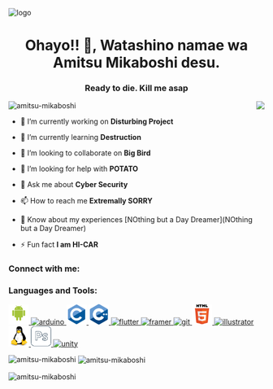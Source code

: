 ![logo](https://media.tenor.com/-SV9TjUGabMAAAAC/hacker-python.gif)

<h1 align="center">Ohayo!! 👋, Watashino namae wa Amitsu Mikaboshi desu.</h1>
<h3 align="center">Ready to die. Kill me asap</h3>
<img align = "right" src = "https://media.tenor.com/Pm4S40MGsIQAAAAM/hacker-hackerman.gif">

<p align="left"> <img src="https://komarev.com/ghpvc/?username=amitsu-mikaboshi&label=Profile%20views&color=0e75b6&style=flat" alt="amitsu-mikaboshi" /> </p>

- 🔭 I’m currently working on **Disturbing Project**

- 🌱 I’m currently learning **Destruction**

- 👯 I’m looking to collaborate on **Big Bird**

- 🤝 I’m looking for help with **POTATO**

- 💬 Ask me about **Cyber Security**

- 📫 How to reach me **Extremally SORRY**

- 📄 Know about my experiences [NOthing but a Day Dreamer](NOthing but a Day Dreamer)

- ⚡ Fun fact **I am HI-CAR**

<h3 align="left">Connect with me:</h3>
<p align="left">
</p>

<h3 align="left">Languages and Tools:</h3>
<p align="left"> <a href="https://developer.android.com" target="_blank" rel="noreferrer"> <img src="https://raw.githubusercontent.com/devicons/devicon/master/icons/android/android-original-wordmark.svg" alt="android" width="40" height="40"/> </a> <a href="https://www.arduino.cc/" target="_blank" rel="noreferrer"> <img src="https://cdn.worldvectorlogo.com/logos/arduino-1.svg" alt="arduino" width="40" height="40"/> </a> <a href="https://www.cprogramming.com/" target="_blank" rel="noreferrer"> <img src="https://raw.githubusercontent.com/devicons/devicon/master/icons/c/c-original.svg" alt="c" width="40" height="40"/> </a> <a href="https://www.w3schools.com/cpp/" target="_blank" rel="noreferrer"> <img src="https://raw.githubusercontent.com/devicons/devicon/master/icons/cplusplus/cplusplus-original.svg" alt="cplusplus" width="40" height="40"/> </a> <a href="https://flutter.dev" target="_blank" rel="noreferrer"> <img src="https://www.vectorlogo.zone/logos/flutterio/flutterio-icon.svg" alt="flutter" width="40" height="40"/> </a> <a href="https://www.framer.com/" target="_blank" rel="noreferrer"> <img src="https://www.vectorlogo.zone/logos/framer/framer-icon.svg" alt="framer" width="40" height="40"/> </a> <a href="https://git-scm.com/" target="_blank" rel="noreferrer"> <img src="https://www.vectorlogo.zone/logos/git-scm/git-scm-icon.svg" alt="git" width="40" height="40"/> </a> <a href="https://www.w3.org/html/" target="_blank" rel="noreferrer"> <img src="https://raw.githubusercontent.com/devicons/devicon/master/icons/html5/html5-original-wordmark.svg" alt="html5" width="40" height="40"/> </a> <a href="https://www.adobe.com/in/products/illustrator.html" target="_blank" rel="noreferrer"> <img src="https://www.vectorlogo.zone/logos/adobe_illustrator/adobe_illustrator-icon.svg" alt="illustrator" width="40" height="40"/> </a> <a href="https://www.linux.org/" target="_blank" rel="noreferrer"> <img src="https://raw.githubusercontent.com/devicons/devicon/master/icons/linux/linux-original.svg" alt="linux" width="40" height="40"/> </a> <a href="https://www.photoshop.com/en" target="_blank" rel="noreferrer"> <img src="https://raw.githubusercontent.com/devicons/devicon/master/icons/photoshop/photoshop-line.svg" alt="photoshop" width="40" height="40"/> </a> <a href="https://unity.com/" target="_blank" rel="noreferrer"> <img src="https://www.vectorlogo.zone/logos/unity3d/unity3d-icon.svg" alt="unity" width="40" height="40"/> </a> </p>

<p><img align="left" src="https://github-readme-stats.vercel.app/api/top-langs?username=amitsu-mikaboshi&show_icons=true&locale=en&layout=compact" alt="amitsu-mikaboshi" /></p>

<p>&nbsp;<img align="center" src="https://github-readme-stats.vercel.app/api?username=amitsu-mikaboshi&show_icons=true&locale=en" alt="amitsu-mikaboshi" /></p>

<p><img align="center" src="https://github-readme-streak-stats.herokuapp.com/?user=amitsu-mikaboshi&" alt="amitsu-mikaboshi" /></p>
